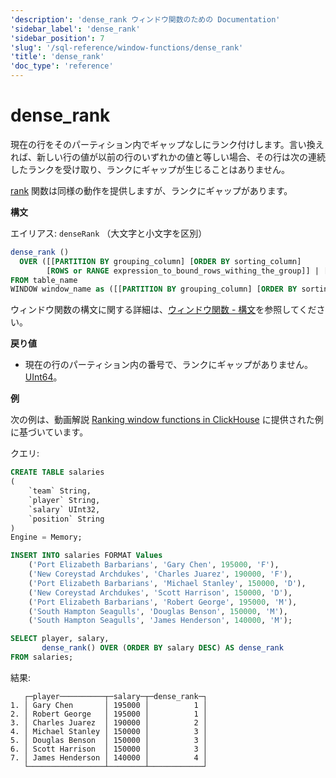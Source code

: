 ```yaml
---
'description': 'dense_rank ウィンドウ関数のための Documentation'
'sidebar_label': 'dense_rank'
'sidebar_position': 7
'slug': '/sql-reference/window-functions/dense_rank'
'title': 'dense_rank'
'doc_type': 'reference'
---
```



# dense_rank

現在の行をそのパーティション内でギャップなしにランク付けします。言い換えれば、新しい行の値が以前の行のいずれかの値と等しい場合、その行は次の連続したランクを受け取り、ランクにギャップが生じることはありません。

[rank](./rank.md) 関数は同様の動作を提供しますが、ランクにギャップがあります。

**構文**

エイリアス: `denseRank` （大文字と小文字を区別）

```sql
dense_rank ()
  OVER ([[PARTITION BY grouping_column] [ORDER BY sorting_column]
        [ROWS or RANGE expression_to_bound_rows_withing_the_group]] | [window_name])
FROM table_name
WINDOW window_name as ([[PARTITION BY grouping_column] [ORDER BY sorting_column])
```

ウィンドウ関数の構文に関する詳細は、[ウィンドウ関数 - 構文](./index.md/#syntax)を参照してください。

**戻り値**

- 現在の行のパーティション内の番号で、ランクにギャップがありません。[UInt64](../data-types/int-uint.md)。

**例**

次の例は、動画解説 [Ranking window functions in ClickHouse](https://youtu.be/Yku9mmBYm_4?si=XIMu1jpYucCQEoXA) に提供された例に基づいています。

クエリ:

```sql
CREATE TABLE salaries
(
    `team` String,
    `player` String,
    `salary` UInt32,
    `position` String
)
Engine = Memory;

INSERT INTO salaries FORMAT Values
    ('Port Elizabeth Barbarians', 'Gary Chen', 195000, 'F'),
    ('New Coreystad Archdukes', 'Charles Juarez', 190000, 'F'),
    ('Port Elizabeth Barbarians', 'Michael Stanley', 150000, 'D'),
    ('New Coreystad Archdukes', 'Scott Harrison', 150000, 'D'),
    ('Port Elizabeth Barbarians', 'Robert George', 195000, 'M'),
    ('South Hampton Seagulls', 'Douglas Benson', 150000, 'M'),
    ('South Hampton Seagulls', 'James Henderson', 140000, 'M');
```

```sql
SELECT player, salary,
       dense_rank() OVER (ORDER BY salary DESC) AS dense_rank
FROM salaries;
```

結果:

```response
   ┌─player──────────┬─salary─┬─dense_rank─┐
1. │ Gary Chen       │ 195000 │          1 │
2. │ Robert George   │ 195000 │          1 │
3. │ Charles Juarez  │ 190000 │          2 │
4. │ Michael Stanley │ 150000 │          3 │
5. │ Douglas Benson  │ 150000 │          3 │
6. │ Scott Harrison  │ 150000 │          3 │
7. │ James Henderson │ 140000 │          4 │
   └─────────────────┴────────┴────────────┘
```
